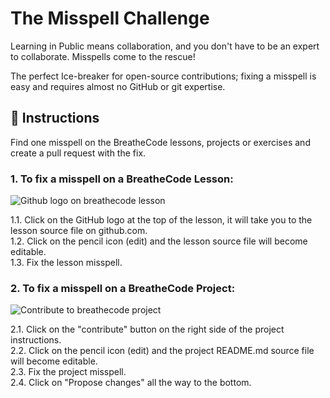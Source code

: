 # The Misspell Challenge

Learning in Public means collaboration, and you don't have to be an expert to collaborate. Misspells come to the rescue!

The perfect Ice-breaker for open-source contributions; fixing a misspell is easy and requires almost no GitHub or git expertise.

## 📝 Instructions

Find one misspell on the BreatheCode lessons, projects or exercises and create a pull request with the fix.

### 1. To fix a misspell on a BreatheCode Lesson:  

![Github logo on breathecode lesson](https://github.com/breatheco-de/the-misspell-chalenge/blob/master/github-logo.png?raw=true)

1.1. Click on the GitHub logo at the top of the lesson, it will take you to the lesson source file on github.com.  
1.2. Click on the pencil icon (edit) and the lesson source file will become editable.  
1.3. Fix the lesson misspell.  
 


### 2. To fix a misspell on a BreatheCode Project:

![Contribute to breathecode project](https://github.com/breatheco-de/the-misspell-chalenge/blob/master/47f0f5df-32df-4367-ad5f-0b838fe6dcb9.png?raw=true)

2.1. Click on the "contribute" button on the right side of the project instructions.  
2.2. Click on the pencil icon (edit) and the project README.md source file will become editable.  
2.3. Fix the project misspell.  
2.4. Click on "Propose changes" all the way to the bottom.  
